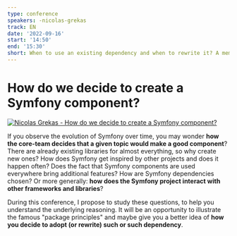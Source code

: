 ```yaml
---
type: conference
speakers: -nicolas-grekas
track: EN
date: '2022-09-16'
start: '14:50'
end: '15:30'
short: When to use an existing dependency and when to rewrite it? A member of the Symfony Core Team tells us everything about the process of creating a component!
---
```


# How do we decide to create a Symfony component?

[![Nicolas Grekas - How do we decide to create a Symfony component?](https://img.youtube.com/vi/tDjR5l4QwTY/0.jpg)](https://www.youtube.com/watch?v=tDjR5l4QwTY&list=PL3hoUDjLa7eQfYOEmuQNG8he3AeOeWaz8&index=6)

If you observe the evolution of Symfony over time, you may wonder **how the core-team decides that a given topic would make a good component**? There are already existing libraries for almost everything, so why create new ones? How does Symfony get inspired by other projects and does it happen often? Does the fact that Symfony components are used everywhere bring additional features? How are Symfony dependencies chosen? Or more generally: **how does the Symfony project interact with other frameworks and libraries**?

During this conference, I propose to study these questions, to help you understand the underlying reasoning. It will be an opportunity to illustrate the famous "package principles" and maybe give you a better idea of **how you decide to adopt (or rewrite) such or such dependency**.
